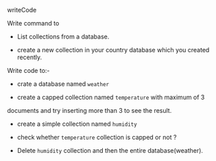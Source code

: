 writeCode

Write command to

- List collections from a database.

- create a new collection in your country database which you created recently.


Write code to:-

- crate a database named `weather`

- create a capped collection named `temperature` with maximum of 3 


documents and try inserting more than 3 to see the result.


- create a simple collection named `humidity`


- check whether `temperature` collection is capped or not ?


- Delete `humidity` collection and then the entire database(weather).
